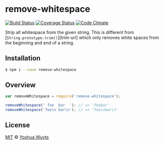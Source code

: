 # remove-whitespace

[![Build Status](https://travis-ci.org/javiercejudo/remove-whitespace.svg)](https://travis-ci.org/javiercejudo/remove-whitespace)
[![Coverage Status](https://coveralls.io/repos/javiercejudo/remove-whitespace/badge.svg?branch=master)](https://coveralls.io/r/javiercejudo/remove-whitespace?branch=master)
[![Code Climate](https://codeclimate.com/github/javiercejudo/remove-whitespace/badges/gpa.svg)](https://codeclimate.com/github/javiercejudo/remove-whitespace)

Strip all whitespace from the given string. This is different from
[`String.prototype.trim()`][trim-url] which only removes white spaces from the beginning and
end of a string.

## Installation
```bash
$ npm i --save remove-whitespace
```

## Overview
```js
var removeWhitespace = require('remove-whitespace');

removeWhitespace(' foo  bar  '); // => 'foobar'
removeWhitespace('foo\n bar\n'); // => 'foo\nbar\n'
```

## License
[MIT](https://tldrlegal.com/license/mit-license) ©
[Yoshua Wuyts](http://yoshuawuyts.com)

